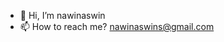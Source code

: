 - 👋 Hi, I’m nawinaswin
- 📫 How to reach me? nawinaswins@gmail.com


<!---
nawinaswin/nawinaswin is a ✨ special ✨ repository because its `README.md` (this file) appears on your GitHub profile.
You can click the Preview link to take a look at your changes.
--->
